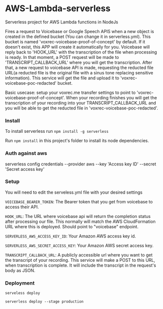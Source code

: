 # AWS-Lambda-serverless

Serverless project for AWS Lambda functions in NodeJs

Fires a request to Voicebase or Google Speech APIS when a new object is created in the defined bucket (You can change it in serverless.yml). This bucket is named 'voxrec-voicebase-proof-of-concept' by default. If it doesn't exist, this APP will create it automatically for you.
Voicebase will reply back to 'HOOK_URL' with the transcription of the file when processing is ready. In that moment, a POST request will be made to 'TRANSCRIPT_CALLBACK_URL' where you will get the transcription.
After that, a new request to voicebase API is made, requesting the reducted file URL(a reducted file is the original file with a sinus tone replacing sensitive information). This service will get the file and upload it to 'voxrec-voicebase-poc-redacted' bucket.

Basic usecase: setup your voxrec.me transfer settings to point to 'voxrec-voicebase-proof-of-concept'. When your recording finishes you will get the transcription of your recording into your TRANSCRIPT_CALLBACK_URL and you will be able to get the reducted file in 'voxrec-voicebase-poc-redacted'.

### Install

To install serverless run `npm install -g serverless`

Run `npm install` in this project's folder to install its node dependencies.

### Auth against aws

serverless config credentials --provider aws --key 'Access key ID' --secret 'Secret access key'

### Setup

You will need to edit the serveless.yml file with your desired settings

`VOICEBASE_BEARER_TOKEN`: The Bearer token that you get from voicebase to access their API.

`HOOK_URL`: The URL where voicebase api will return the completion status after processing our file. This normally will match the AWS CloudFormation URL where this is deployed. Should point to "voicebase" endpoint.

`SERVERLESS_AWS_ACCESS_KEY_ID`: Your Amazon AWS access key id.

`SERVERLESS_AWS_SECRET_ACCESS_KEY`: Your Amazon AWS secret access key.

`TRANSCRIPT_CALLBACK_URL`: A publicly accessible url where you want to get the transcript of your recording. This service will make a POST to this URL, when transcription is complete. It will include the transcript in the request's body as JSON.

### Deployment

`serveless deploy`

`serverless deploy --stage production`
